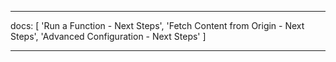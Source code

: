 ---

docs: [
'Run a Function - Next Steps',
'Fetch Content from Origin - Next Steps',
'Advanced Configuration - Next Steps'
]

---